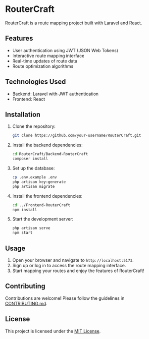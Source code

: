 # RouterCraft

RouterCraft is a route mapping project built with Laravel and React.

## Features

- User authentication using JWT (JSON Web Tokens)
- Interactive route mapping interface
- Real-time updates of route data
- Route optimization algorithms

## Technologies Used

- Backend: Laravel with JWT authentication
- Frontend: React

## Installation

1. Clone the repository:

    ```bash
    git clone https://github.com/your-username/RouterCraft.git
    ```

2. Install the backend dependencies:

    ```bash
    cd RouterCraft/Backend-RouterCraft
    composer install
    ```

3. Set up the database:

    ```bash
    cp .env.example .env
    php artisan key:generate
    php artisan migrate
    ```

4. Install the frontend dependencies:

    ```bash
    cd ../Frontend-RouterCraft
    npm install
    ```

5. Start the development server:

    ```bash
    php artisan serve
    npm start
    ```

## Usage

1. Open your browser and navigate to `http://localhost:5173`.
2. Sign up or log in to access the route mapping interface.
3. Start mapping your routes and enjoy the features of RouterCraft!

## Contributing

Contributions are welcome! Please follow the guidelines in [CONTRIBUTING.md](CONTRIBUTING.md).

## License

This project is licensed under the [MIT License](LICENSE).
